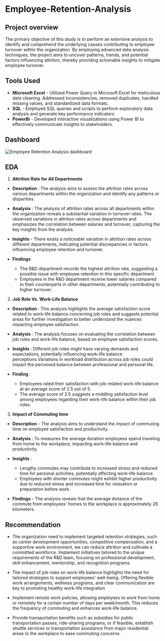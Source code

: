 # Employee-Retention-Analysis

## Project overview
The primary objective of this study is to perform an extensive analysis to identify and comprehend the underlying causes contributing to employee turnover within the organization. By employing advanced data analysis techniques, the project aims to uncover patterns, trends, and potential factors influencing attrition, thereby providing actionable insights to mitigate employee turnover.

## Tools Used
- **Microsoft Excel** - Utilized Power Query in Microsoft Excel for meticulous data cleaning. Addressed inconsistencies, removed duplicates, handled missing values, and standardized data formats.
- **SQL** - Employed SQL queries and scripts to perform exploratory data analysis and generate key performance indicators
- **PowerBi** - Developed interactive visualizations using Power BI to effectively communicate insights to stakeholders.

## **Dashboard**

![Employee Retention Analysis dashboard](https://github.com/VK1055/Employee-Retention-Analysis/assets/149875549/87835561-0107-4002-a538-2a2cc6490816)




## EDA

1) **Attrition Rate for All Departments**
 
- **Description** : The analysis aims to assess the attrition rates across various departments within the organization and identify any patterns or disparities.

- **Analysis** : The analysis of attrition rates across all departments within the organization reveals a substantial variation in turnover rates. The observed variations in attrition rates across departments and emphasizes the correlation between salaries and turnover, capturing the key insights from the analysis.

- **Insights** - There exists a noticeable variation in attrition rates across different departments, indicating potential discrepancies in factors influencing employee retention and turnover.

- **Findings**
   *  The R&D department records the highest attrition rate, suggesting a possible issue with employee retention in this specific department.
   * Employees in the R&D department receive lower salaries compared to their counterparts in other departments, potentially contributing to higher turnover.


2) **Job Role Vs. Work-Life Balance**
- **Description** : This analysis highlights the average satisfaction score related to work-life balance concerning job roles and suggests potential areas for further investigation to better understand the nuances impacting employee satisfaction.

- **Analysis** : The analysis focuses on evaluating the correlation between job roles and work-life balance, based on employee satisfaction scores.

- **Insights** : Different job roles might have varying demands and expectations, potentially influencing work-life balance perceptions.Variations in workload distribution across job roles could impact the perceived balance between professional and personal life.


- **Finding** :
   * Employees rated their satisfaction with job-related work-life balance at an average score of 2.5 out of 5.
   - The average score of 2.5 suggests a middling satisfaction level among employees regarding their work-life balance within their job roles.


3) **Impact of Commuting time**

- **Description** - The analysis aims to understand the impact of commuting time on employee satisfaction and productivity.

- **Analysis** : To measures the average duration employees spend traveling from home to the workplace, impacting work-life balance and productivity.

- **Insights** :
    * Lengthy commutes may contribute to increased stress and reduced time for personal activities, potentially affecting work-life balance.
    * Employees with shorter commutes might exhibit higher productivity due to reduced stress and increased time for relaxation or preparation before work.

- **Findings** - The analysis reveals that the average distance of the commute from employees' homes to the workplace is approximately 26 kilometers.


## Recommendation

- The organization need to implement targeted retention strategies, such as career development opportunities, competitive compensation, and a supportive work environment, we can reduce attrition and cultivate a committed workforce. Implement initiatives tailored to the unique requirements of the R&D team, focusing on professional development, skill enhancement, mentorship, and recognition programs.

- The impact of job roles on work-life balance highlights the need for tailored strategies to support employees' well-being. Offering flexible work arrangements, wellness programs, and clear communication are key to promoting healthy work-life integration

- Implement remote work policies, allowing employees to work from home or remotely for a certain number of days per week/month. This reduces the frequency of commuting and enhances work-life balance.

- Provide transportation benefits such as subsidies for public transportation passes, ride-sharing programs, or if feasible, establish shuttle services or transportation assistance from major residential areas to the workplace to ease commuting concerns.

